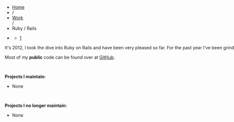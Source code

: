 <div class="jspPane" style="padding: 0px; top: 0px; width: 881px;">
    <ul class="breadcrumb">
        <li><a href="/" address="true">Home</a>
        </li>
        <li><span class="divider">/</span> </li>
        <li><a href="/work/" address="true">Work</a>
        </li> <span class="divider">/</span>
        <li class="active">Ruby / Rails</li>
        <li class="pagination">
            <div class="pagination">
                <ul>
                    <li class="active"><a href="#">1</a>
                    </li>
                </ul>
            </div>
        </li>
    </ul>
    <div class="post-1305 page type-page status-publish hentry row-fluid" id="post-1305">
        <p>It's 2012, I took the dive into Ruby on Rails and have been very pleased so far. For the past year I’ve been grinding my Rails badge.</p>
        <p>Most of my&nbsp;<strong>public</strong>&nbsp;code can be found over at&nbsp;<a href="http://github.com/ericmuyser/" target="_blank">GitHub</a>.</p>
        <p>&nbsp;</p>
        <p><strong>Projects I maintain:</strong>
        </p>
        <ul>
            <li>None</li>
        </ul>
        <p>&nbsp;</p>
        <p><strong>Projects I no longer maintain:</strong>
        </p>
        <ul>
            <li>None</li>
        </ul>
    </div>
</div>
